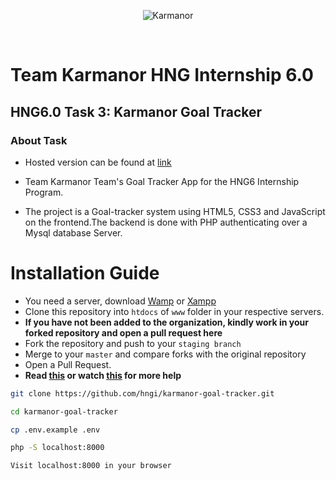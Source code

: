 <div align="center">

![Karmanor](https://res.cloudinary.com/cryptonerd/image/upload/v1569592536/group_1_nuebm2.png)

<br>

</div>

# Team Karmanor HNG Internship 6.0

## HNG6.0 Task 3: Karmanor Goal Tracker

### About Task

- Hosted version can be found at [link](http://karmanor-goal-tracker.000webhostapp.com/   "karmanor goal tracker")

* Team Karmanor Team's Goal Tracker App for the HNG6 Internship Program.

* The project is a Goal-tracker system using HTML5, CSS3 and JavaScript on the frontend.The backend is done with PHP authenticating over a Mysql database Server.

# Installation Guide

- You need a server, download [Wamp](http://www.wampserver.com/en/) or [Xampp](https://www.apachefriends.org/index.html)
- Clone this repository into `htdocs` of `www` folder in your respective servers. <br>
- **If you have not been added to the organization, kindly work in your forked repository and open a pull request here** <br>
- Fork the repository and push to your `staging branch`
- Merge to your `master` and compare forks with the original repository
- Open a Pull Request.
- **Read [this](https://help.github.com/en/articles/creating-a-pull-request-from-a-fork) or watch [this](https://www.youtube.com/watch?v=G1I3HF4YWEw) for more help**

```bash
git clone https://github.com/hngi/karmanor-goal-tracker.git
```

```bash
cd karmanor-goal-tracker
```

```bash
cp .env.example .env
```

```bash
php -S localhost:8000
```

```bash
Visit localhost:8000 in your browser
```
